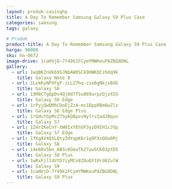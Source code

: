 ```yaml
---
layout: produk-casinghp
title: A Day To Remember Samsung Galaxy S9 Plus Case
categories: samsung
tags: galaxy

# Produk
product-title: A Day To Remember Samsung Galaxy S9 Plus Case
harga: 90000
sku: hn-0672
image-drive: 1caHVjD-7Y49k1FCymYMWKeuPAZBG8DNL
gallery:
  - url: 1wqBKZnUkbXGJNbAW0SCk9UWKQCzhdq9k
    title: Galaxy Note 8
  - url: 1LekKyNPXFgF-iLLZ7hq-zzo6gNkjsBdG
    title: Galaxy S6
  - url: 1XM8CTgQpDv4Qj0d7fSu089urpzQjzXSS
    title: Galaxy S6 Edge
  - url: 1rPyjQwQMhCDoEjZzA-mx1DppRBm6wZlz
    title: Galaxy S6 Edge Plus
  - url: 1rQdvYGyMcZ75y6Q8pvvNy7rvZad2Bqun
    title: Galaxy S7
  - url: 1Z4rIKeCnY-XW0IxYEhUF3yzD9IH1cJVp
    title: Galaxy S7 Edge
  - url: 1fKgAV4QSLQtyIHYqpK6r1q9FXsQOa8Mj
    title: Galaxy S8
  - url: 14e60v5bn_ABSc6GmaTk27yw5CK02ptD5
    title: Galaxy S8 Plus
  - url: 1wRxFjlI4VtD7iyMCn8Z0uQY10rd6ZulW
    title: Galaxy S9
  - url: 1caHVjD-7Y49k1FCymYMWKeuPAZBG8DNL
    title: Galaxy S9 Plus
---
```

